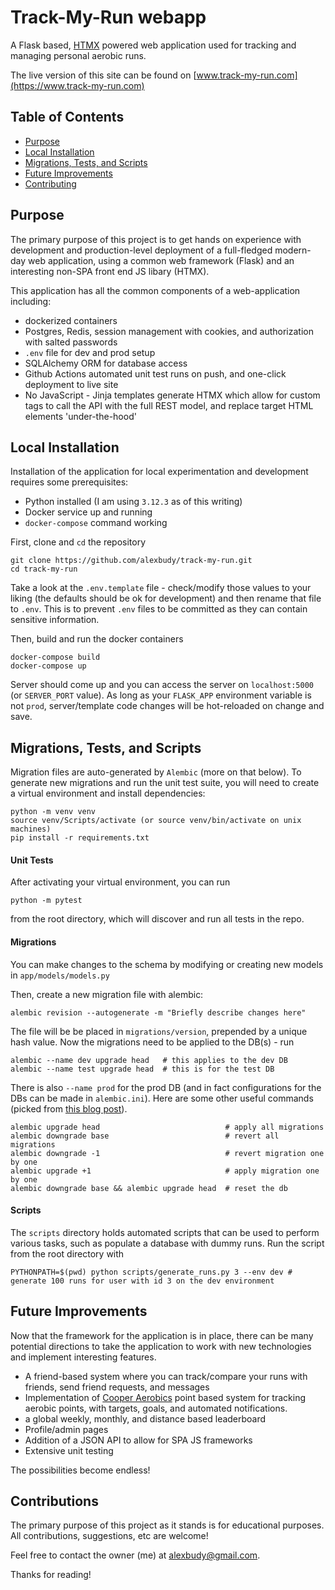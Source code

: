 # Track-My-Run webapp

A Flask based, [HTMX](https://htmx.org/) powered web application used for tracking and managing personal aerobic runs. 

The live version of this site can be found on [www.track-my-run.com](https://www.track-my-run.com)

## Table of Contents

- [Purpose](#purpose)
- [Local Installation](#local-installation)
- [Migrations, Tests, and Scripts](#migrations-tests-and-scripts)
- [Future Improvements](#future-improvements)
- [Contributing](#contributing)

## Purpose

The primary purpose of this project is to get hands on experience with development and production-level deployment of a full-fledged modern-day web application, using a common web framework (Flask) and an interesting non-SPA front end JS libary (HTMX).

This application has all the common components of a web-application including:
- dockerized containers
- Postgres, Redis, session management with cookies, and authorization with salted passwords
- `.env` file for dev and prod setup
- SQLAlchemy ORM for database access
- Github Actions automated unit test runs on push, and one-click deployment to live site
- No JavaScript - Jinja templates generate HTMX which allow for custom tags to call the API with the full REST model, and replace target HTML elements 'under-the-hood'

## Local Installation
Installation of the application for local experimentation and development requires some prerequisites:
- Python installed (I am using `3.12.3` as of this writing)
- Docker service up and running
- `docker-compose` command working

First, clone and `cd` the repository
```
git clone https://github.com/alexbudy/track-my-run.git
cd track-my-run
```
Take a look at the `.env.template` file - check/modify those values to your liking (the defaults should be ok for development) and then rename that file to `.env`. This is to prevent `.env` files to be committed as they can contain sensitive information.

Then, build and run the docker containers

```
docker-compose build
docker-compose up
```
Server should come up and you can access the server on `localhost:5000` (or `SERVER_PORT` value).
As long as your `FLASK_APP` environment variable is not `prod`, server/template code changes will be hot-reloaded on change and save.

## Migrations, Tests, and Scripts
Migration files are auto-generated by `Alembic` (more on that below).
To generate new migrations and run the unit test suite, you will need to create a virtual environment and install dependencies:
```
python -m venv venv
source venv/Scripts/activate (or source venv/bin/activate on unix machines)
pip install -r requirements.txt
```

#### Unit Tests

After activating your virtual environment, you can run
```
python -m pytest
```
from the root directory, which will discover and run all tests in the repo.

#### Migrations
You can make changes to the schema by modifying or creating new models in `app/models/models.py`

Then, create a new migration file with alembic:
```
alembic revision --autogenerate -m "Briefly describe changes here"
```
The file will be  be placed in `migrations/version`, prepended by a unique hash value.
Now the migrations need to be applied to the DB(s) - run
```
alembic --name dev upgrade head   # this applies to the dev DB
alembic --name test upgrade head  # this is for the test DB
```
There is also `--name prod` for the prod DB (and in fact configurations for the DBs can be made in `alembic.ini`).
Here are some other useful commands (picked from [this blog post](https://medium.com/@johnidouglasmarangon/using-migrations-in-python-sqlalchemy-with-alembic-docker-solution-bd79b219d6a#useful-commands:~:text=database%20were%20printed.-,Useful%20commands,-In%20this%20section)).
```
alembic upgrade head                            # apply all migrations
alembic downgrade base                          # revert all migrations
alembic downgrade -1                            # revert migration one by one
alembic upgrade +1                              # apply migration one by one
alembic downgrade base && alembic upgrade head  # reset the db
```

#### Scripts
The `scripts` directory holds automated scripts that can be used to perform various tasks, such as populate a database with dummy runs. Run the script from the root directory with 
```
PYTHONPATH=$(pwd) python scripts/generate_runs.py 3 --env dev # generate 100 runs for user with id 3 on the dev environment
```

## Future Improvements
Now that the framework for the application is in place, there can be many potential directions to take the application to work with new technologies and implement interesting features.
- A friend-based system where you can track/compare your runs with friends, send friend requests, and messages
- Implementation of [Cooper Aerobics](https://www.cooperaerobics.com/Downloads/About/Aerobics-Points-System.aspx) point based system for tracking aerobic points, with targets, goals, and automated notifications.
- a global weekly, monthly, and distance based leaderboard
- Profile/admin pages
- Addition of a JSON API to allow for SPA JS frameworks
- Extensive unit testing

The possibilities become endless!

## Contributions
The primary purpose of this project as it stands is for educational purposes. All contributions, suggestions, etc are welcome!

Feel free to contact the owner (me) at alexbudy@gmail.com.

Thanks for reading!